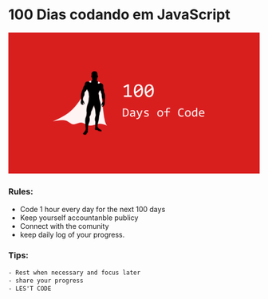 # 100 Dias codando em JavaScript
  
![img-100DaysOfCode](100DaysCode.png)


### Rules:
  - Code 1 hour every day for the next 100 days
  - Keep yourself accountanble publicy
  - Connect with the comunity
  - keep daily log of your progress.
 
 ### Tips: 
    - Rest when necessary and focus later
    - share your progress
    - LES'T CODE
